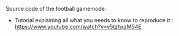 Source code of the football gamemode.

- Tutorial explaining all what you needs to know to reproduce it : https://www.youtube.com/watch?v=v5tzhxzM54E
